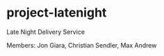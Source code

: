 # project-latenight

Late Night Delivery Service

Members: Jon Giara, Christian Sendler, Max Andrew
